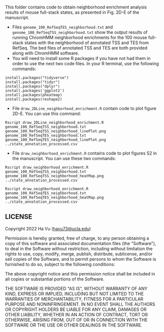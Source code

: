 This folder contains code to obtain neighborhood enrichment analysis results of mouse full-stack states, as presented in Fig. 2D-E of the manuscript.
- Files ```genome_100_RefSeqTES_neighborhood.txt``` and ```genome_100_RefSeqTSS_neighborhood.txt``` show the output results of running ChromHMM neighborhood enrichments for the 100 mouse full-stack states with the neighborhood of annotated TSS and TES from RefSeq. The bed files of annotated TSS and TES are both provided along with ChromHMM software. 
- You will need to install some R packages if you have not had them in order to use the next two code files. In your R terminal, use the following commands:
```
install.packages("tidyverse")
install.packages("tidyr")
install.packages("dplyr")
install.packages('ggplot2')
install.packages(pheatmap)
install.packages(reshape2)
```
- File ```draw_2DLine_neighborhood_enrichment.R``` contain code to plot figure 2D-E. You can use this command:
```
Rscript draw_2DLine_neighborhood_enrichment.R genome_100_RefSeqTSS_neighborhood.txt genome_100_RefSeqTSS_neighborhood_linePlot.png genome_100_RefSeqTES_neighborhood.txt genome_100_RefSeqTES_neighborhood_linePlot.png ../state_annotation_processed.csv
```

- File ```draw_neighborhood_enrichment.R``` contains code to plot figures S2 in the manuscript. You can use these two commands:
```
Rscript draw_neighborhood_enrichment.R genome_100_RefSeqTSS_neighborhood.txt genome_100_RefSeqTSS_neighborhood_heatMap.png ../state_annotation_processed.csv

Rscript draw_neighborhood_enrichment.R genome_100_RefSeqTES_neighborhood.txt genome_100_RefSeqTES_neighborhood_heatMap.png ../state_annotation_processed.csv
```
## LICENSE
Copyright 2022 Ha Vu (havu73@ucla.edu)

Permission is hereby granted, free of charge, to any person obtaining a copy of this software and associated documentation files (the "Software"), to deal in the Software without restriction, including without limitation the rights to use, copy, modify, merge, publish, distribute, sublicense, and/or sell copies of the Software, and to permit persons to whom the Software is furnished to do so, subject to the following conditions:

The above copyright notice and this permission notice shall be included in all copies or substantial portions of the Software.

THE SOFTWARE IS PROVIDED "AS IS", WITHOUT WARRANTY OF ANY KIND, EXPRESS OR IMPLIED, INCLUDING BUT NOT LIMITED TO THE WARRANTIES OF MERCHANTABILITY, FITNESS FOR A PARTICULAR PURPOSE AND NONINFRINGEMENT. IN NO EVENT SHALL THE AUTHORS OR COPYRIGHT HOLDERS BE LIABLE FOR ANY CLAIM, DAMAGES OR OTHER LIABILITY, WHETHER IN AN ACTION OF CONTRACT, TORT OR OTHERWISE, ARISING FROM, OUT OF OR IN CONNECTION WITH THE SOFTWARE OR THE USE OR OTHER DEALINGS IN THE SOFTWARE.